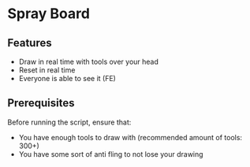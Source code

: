 # Spray Board


## Features
- Draw in real time with tools over your head
- Reset in real time
- Everyone is able to see it (FE)

## Prerequisites
Before running the script, ensure that:

- You have enough tools to draw with (recommended amount of tools: 300+)
- You have some sort of anti fling to not lose your drawing